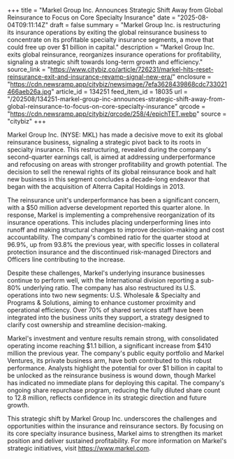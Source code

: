 +++
title = "Markel Group Inc. Announces Strategic Shift Away from Global Reinsurance to Focus on Core Specialty Insurance"
date = "2025-08-04T09:11:14Z"
draft = false
summary = "Markel Group Inc. is restructuring its insurance operations by exiting the global reinsurance business to concentrate on its profitable specialty insurance segments, a move that could free up over $1 billion in capital."
description = "Markel Group Inc. exits global reinsurance, reorganizes insurance operations for profitability, signaling a strategic shift towards long-term growth and efficiency."
source_link = "https://www.citybiz.co/article/726231/markel-hits-reset-reinsurance-exit-and-insurance-revamp-signal-new-era/"
enclosure = "https://cdn.newsramp.app/citybiz/newsimage/7efa3628439868cdc733021466aeb26a.jpg"
article_id = 134251
feed_item_id = 18035
url = "/202508/134251-markel-group-inc-announces-strategic-shift-away-from-global-reinsurance-to-focus-on-core-specialty-insurance"
qrcode = "https://cdn.newsramp.app/citybiz/qrcode/258/4/epichTET.webp"
source = "citybiz"
+++

<p>Markel Group Inc. (NYSE: MKL) has made a decisive move to exit its global reinsurance business, signaling a strategic pivot back to its roots in specialty insurance. This restructuring, revealed during the company's second-quarter earnings call, is aimed at addressing underperformance and refocusing on areas with stronger profitability and growth potential. The decision to sell the renewal rights of its global reinsurance book and halt new business in this segment concludes a decade-long endeavor that began with the acquisition of Alterra Capital Holdings in 2013.</p><p>The reinsurance unit's underperformance has been a significant concern, with a $50 million adverse development reported this quarter alone. In response, Markel is implementing a comprehensive reorganization of its insurance operations. This includes placing underperforming lines into runoff and making structural changes to improve decision-making and cost accountability. The company's combined ratio for the quarter stood at 96.9%, up from 93.8% the previous year, with specific losses in collateral protection insurance and the discontinued risk-managed Directors and Officers line contributing to the increase.</p><p>Despite these challenges, Markel's underlying insurance businesses continue to perform well, with the International division reporting a sub-80% underlying ratio. The company has also restructured its U.S. operations into two new segments: U.S. Wholesale & Specialty and Programs & Solutions, aiming to enhance customer proximity and operational efficiency. Over 70% of shared services staff have been integrated into the business units they support, a strategy designed to clarify cost ownership and streamline decision-making.</p><p>Markel's investment and venture results remain strong, with consolidated operating income reaching $1.1 billion, a significant increase from $410 million the previous year. The company's public equity portfolio and Markel Ventures, its private business arm, have both contributed to this robust performance. Analysts highlight the potential for over $1 billion in capital to be unlocked as the reinsurance business is wound down, though Markel has indicated no immediate plans for deploying this capital. The company's ongoing share repurchase program, reducing the fully diluted share count to 12.8 million, reflects confidence in its strategic direction and future growth.</p><p>This strategic shift by Markel Group Inc. underscores the challenges and opportunities within the insurance and reinsurance sectors. By focusing on its core specialty insurance business, Markel aims to strengthen its market position and deliver sustained profitability. For more information on Markel's strategic initiatives, visit <a href='https://www.markel.com' rel='nofollow' target='_blank'>https://www.markel.com</a>.</p>